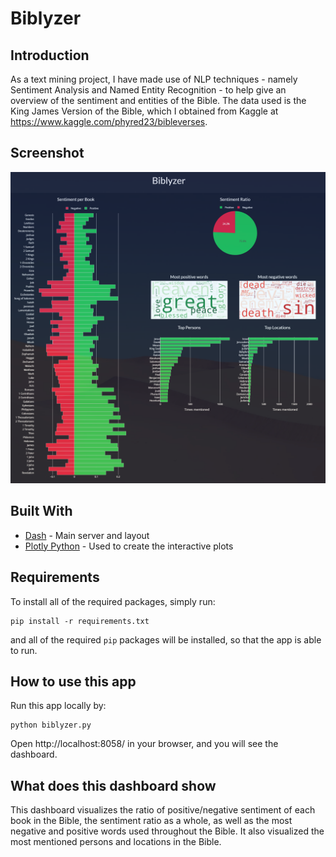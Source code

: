 # Biblyzer

## Introduction
As a text mining project, I have made use of NLP techniques - namely Sentiment Analysis and Named Entity Recognition - to help give an overview of the sentiment and entities of the Bible. The data used is the King James Version of the Bible, which I obtained from Kaggle at https://www.kaggle.com/phyred23/bibleverses.

## Screenshot
![initial](BiblyzerPNG.png)

## Built With
* [Dash](https://dash.plot.ly/) - Main server and layout
* [Plotly Python](https://plot.ly/python/) - Used to create the interactive plots

## Requirements
To install all of the required packages, simply run:

```
pip install -r requirements.txt
```

and all of the required `pip` packages will be installed, so that the app is able to run.

## How to use this app

Run this app locally by:
```
python biblyzer.py
```
Open http://localhost:8058/ in your browser, and you will see the dashboard.


## What does this dashboard show
This dashboard visualizes the ratio of positive/negative sentiment of each book in the Bible, the sentiment ratio as a whole, as well as the most negative and positive words used throughout the Bible. It also visualized the most mentioned persons and locations in the Bible.

